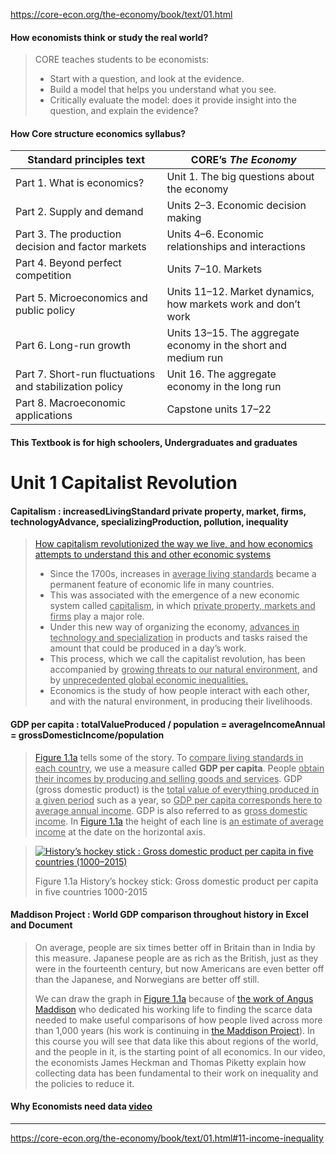 https://core-econ.org/the-economy/book/text/01.html  

#### How economists think or study the real world?

> CORE teaches students to be economists:
>
> - Start with a question, and look at the evidence.
> - Build a model that helps you understand what you see.
> - Critically evaluate the model: does it provide insight into the question, and explain the evidence?

#### How Core structure economics syllabus?

| Standard principles text                                | CORE’s *The Economy*                                         |
| ------------------------------------------------------- | ------------------------------------------------------------ |
| Part 1. What is economics?                              | Unit 1. The big questions about the economy                  |
| Part 2. Supply and demand                               | Units 2–3. Economic decision making                          |
| Part 3. The production decision and factor markets      | Units 4–6. Economic relationships and interactions           |
| Part 4. Beyond perfect competition                      | Units 7–10. Markets                                          |
| Part 5. Microeconomics and public policy                | Units 11–12. Market dynamics, how markets work and don’t work |
| Part 6. Long-run growth                                 | Units 13–15. The aggregate economy in the short and medium run |
| Part 7. Short-run fluctuations and stabilization policy | Unit 16. The aggregate economy in the long run               |
| Part 8. Macroeconomic applications                      | Capstone units 17–22                                         |

#### This Textbook is for high schoolers, Undergraduates and graduates

# Unit 1 Capitalist Revolution

#### Capitalism : increasedLivingStandard private property, market, firms, technologyAdvance, specializingProduction, pollution, inequality

> [How capitalism revolutionized the way we live, and how economics attempts to understand this and other economic systems](https://core-econ.org/the-economy/book/text/01.html#subheadline)
>
> - Since the 1700s, increases in <u>average living standards</u> became a permanent feature of economic life in many countries.
> - This was associated with the emergence of a new economic system called <u>capitalism</u>, in which <u>private property, markets and firms</u> play a major role.
> - Under this new way of organizing the economy, <u>advances in technology and specialization</u> in products and tasks raised the amount that could be produced in a day’s work.
> - This process, which we call the capitalist revolution, has been accompanied by <u>growing threats to our natural environment</u>, and by <u>unprecedented global economic inequalities.</u>
> - Economics is the study of how people interact with each other, and with the natural environment, in producing their livelihoods.

#### GDP per capita : totalValueProduced / population = averageIncomeAnnual = grossDomesticIncome/population

> [Figure 1.1a](https://core-econ.org/the-economy/book/text/01.html#figure-1-1a) tells some of the story. To <u>compare living standards in each country</u>, we use a measure called **GDP per capita**. People <u>obtain their incomes by producing and selling goods and services</u>. GDP (gross domestic product) is the <u>total value of everything produced in a given period</u> such as a year, so <u>GDP per capita corresponds here to average annual income</u>. GDP is also referred to as <u>gross domestic income</u>. In [Figure 1.1a](https://core-econ.org/the-economy/book/text/01.html#figure-1-1a) the height of each line is <u>an estimate of average income</u> at the date on the horizontal axis.

> [![History’s hockey stick : Gross domestic product per capita in five countries (1000–2015) ](https://core-econ.org/the-economy/book/images/web/figure-01-01-a.jpg)](https://core-econ.org/the-economy/book/images/web/figure-01-01-a.jpg)
>
> Figure 1.1a History’s hockey stick: Gross domestic product per capita in five countries 1000-2015

#### Maddison Project : World GDP comparison throughout history in Excel and Document

> On average, people are six times better off in Britain than in India by this measure. Japanese people are as rich as the British, just as they were in the fourteenth century, but now Americans are even better off than the Japanese, and Norwegians are better off still.
>
> We can draw the graph in [Figure 1.1a](https://core-econ.org/the-economy/book/text/01.html#figure-1-1a) because of [the work of Angus Maddison](http://tinyco.re/4376799) who dedicated his working life to finding the scarce data needed to make useful comparisons of how people lived across more than 1,000 years (his work is continuing in [the Maddison Project](http://tinyco.re/9843804)). In this course you will see that data like this about regions of the world, and the people in it, is the starting point of all economics. In our video, the economists James Heckman and Thomas Piketty explain how collecting data has been fundamental to their work on inequality and the policies to reduce it.

#### Why Economists need data [video](https://youtu.be/KMHaT_WUF54) 

---

https://core-econ.org/the-economy/book/text/01.html#11-income-inequality

